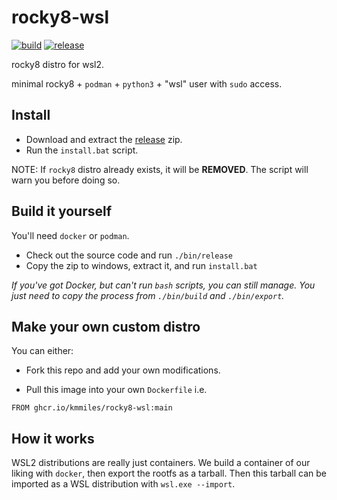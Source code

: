 # rocky8-wsl
[![build](https://github.com/kmmiles/rocky8-wsl/actions/workflows/build.yml/badge.svg)](https://github.com/kmmiles/rocky8-wsl/actions/workflows/build.yml)
[![release](https://github.com/kmmiles/rocky8-wsl/actions/workflows/release.yml/badge.svg)](https://github.com/kmmiles/rocky8-wsl/actions/workflows/release.yml)

rocky8 distro for wsl2.

minimal rocky8 + `podman` + `python3` + "wsl" user with `sudo` access.

## Install

- Download and extract the [release](https://github.com/kmmiles/rocky8-wsl/releases) zip.
- Run the `install.bat` script.

NOTE: If `rocky8` distro already exists, it will be **REMOVED**.
The script will warn you before doing so.

## Build it yourself

You'll need `docker` or `podman`.

- Check out the source code and run `./bin/release`
- Copy the zip to windows, extract it, and run `install.bat`

*If you've got Docker, but can't run `bash` scripts, you can still manage.
You just need to copy the process from `./bin/build` and `./bin/export`.*

## Make your own custom distro

You can either:

- Fork this repo and add your own modifications.

- Pull this image into your own `Dockerfile` i.e.

```
FROM ghcr.io/kmmiles/rocky8-wsl:main
```

## How it works

WSL2 distributions are really just containers. We build a container of our liking with `docker`, then export the rootfs as a tarball.
Then this tarball can be imported as a WSL distribution with `wsl.exe --import`.
